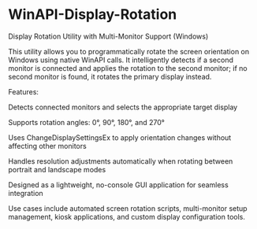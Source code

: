 # WinAPI-Display-Rotation
Display Rotation Utility with Multi-Monitor Support (Windows)

This utility allows you to programmatically rotate the screen orientation on Windows using native WinAPI calls. It intelligently detects if a second monitor is connected and applies the rotation to the second monitor; if no second monitor is found, it rotates the primary display instead.

Features:

Detects connected monitors and selects the appropriate target display

Supports rotation angles: 0°, 90°, 180°, and 270°

Uses ChangeDisplaySettingsEx to apply orientation changes without affecting other monitors

Handles resolution adjustments automatically when rotating between portrait and landscape modes

Designed as a lightweight, no-console GUI application for seamless integration

Use cases include automated screen rotation scripts, multi-monitor setup management, kiosk applications, and custom display configuration tools.
